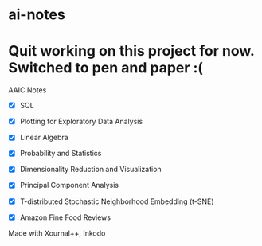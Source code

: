 # ai-notes

# Quit working on this project for now. Switched to pen and paper :(

AAIC Notes

- [x] SQL

- [x] Plotting for Exploratory Data Analysis

- [x] Linear Algebra

- [x] Probability and Statistics

- [x] Dimensionality Reduction and Visualization

- [x] Principal Component Analysis

- [x] T-distributed Stochastic Neighborhood Embedding (t-SNE)

- [x] Amazon Fine Food Reviews

Made with Xournal++, Inkodo

